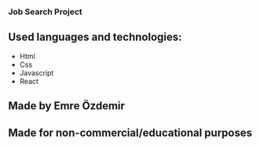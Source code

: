 ### Job Search Project

## Used languages and technologies: 
- Html
- Css
- Javascript
- React

## Made by Emre Özdemir 
## Made for non-commercial/educational purposes